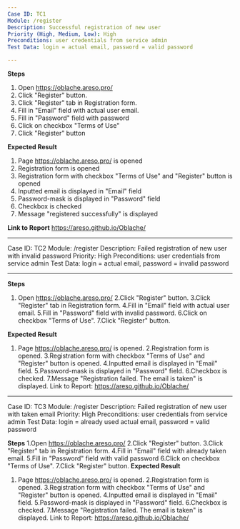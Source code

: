 ```yaml
---
Case ID: TC1
Module: /register
Description: Successful registration of new user
Priority (High, Medium, Low): High
Preconditions: user credentials from service admin
Test Data: login = actual email, password = valid password

---
```

**Steps**
1. Open https://oblache.areso.pro/
2. Click "Register" button.
3. Click "Register" tab in Registration form.
4. Fill in "Email" field with actual user email.
5. Fill in "Password" field with password
6. Click on checkbox "Terms of Use"
7. Click "Register" button

**Expected Result**
1. Page https://oblache.areso.pro/ is opened
2. Registration form is opened
3. Registration form with checkbox "Terms of Use" and "Register" button is opened
4. Inputted email is displayed in "Email" field
5. Password-mask is displayed in "Password" field
6. Checkbox is checked
7. Message "registered successfully" is displayed
   
**Link to Report**
https://areso.github.io/Oblache/


---
Case ID: TC2
Module: /register
Description: Failed registration of new user with invalid password
Priority: High
Preconditions: user credentials from service admin
Test Data: login = actual email, password = invalid password

---

**Steps**
1. Open https://oblache.areso.pro/
2.Click "Register" button.
3.Click "Register" tab in Registration form.
4.Fill in "Email" field with actual user email.
5.Fill in "Password" field with invalid password.
6.Click on checkbox "Terms of Use".
7.Click "Register" button.

**Expected Result**
1. Page https://oblache.areso.pro/ is opened. 2.Registration form is opened. 3.Registration form with checkbox "Terms of Use" and "Register" button is opened. 4.Inputted email is displayed in "Email" field. 5.Password-mask is displayed in "Password" field. 6.Checkbox is checked. 7.Message "Registration failed. The email is taken" is displayed.
Link to Report: https://areso.github.io/Oblache/

---
Case ID: TC3
Module: /register
Description: Failed registration of new user with taken email
Priority: High
Preconditions: user credentials from service admin
Test Data: login = already used actual email, password = valid password

**Steps**
1.Open https://oblache.areso.pro/  2.Click "Register" button. 3.Click "Register" tab in Registration form. 4.Fill in "Email" field with already taken email. 5.Fill in "Password" field with valid password 6.Click on checkbox "Terms of Use". 7.Click "Register" button.
**Expected Result**
1. Page https://oblache.areso.pro/ is opened. 2.Registration form is opened. 3.Registration form with checkbox "Terms of Use" and "Register" button is opened. 4.Inputted email is displayed in "Email" field. 5.Password-mask is displayed in "Password" field. 6.Checkbox is checked. 7.Message "Registration failed. The email is taken" is displayed.
Link to Report: https://areso.github.io/Oblache/
